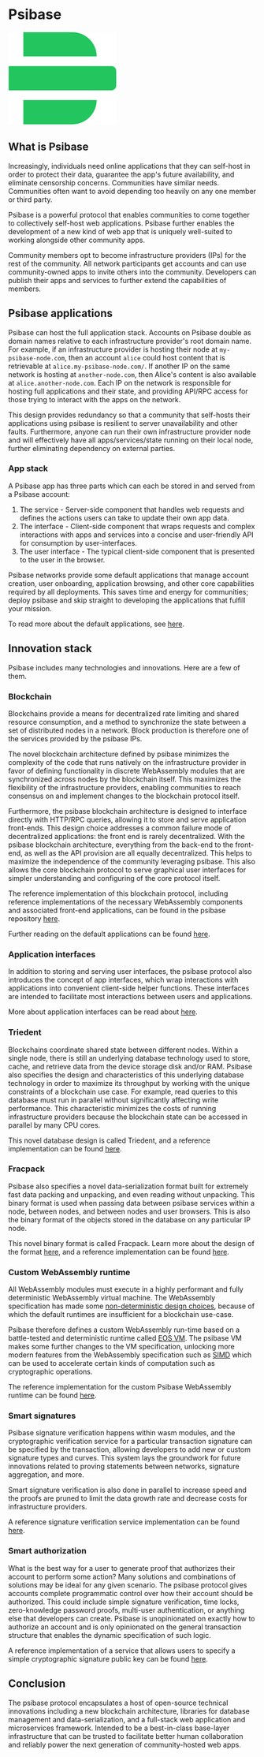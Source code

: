 # Psibase

![<Psibase Logo>](./_img/logo-psibase-green.svg)

## What is Psibase

Increasingly, individuals need online applications that they can self-host in order to protect their data, guarantee the app's future availability, and eliminate censorship concerns. Communities have similar needs. Communities often want to avoid depending too heavily on any one member or third party.

Psibase is a powerful protocol that enables communities to come together to collectively self-host web applications. Psibase further enables the development of a new kind of web app that is uniquely well-suited to working alongside other community apps.

Community members opt to become infrastructure providers (IPs) for the rest of the community. All network participants get accounts and can use community-owned apps to invite others into the community. Developers can publish their apps and services to further extend the capabilities of members.

## Psibase applications

Psibase can host the full application stack. Accounts on Psibase double as domain names relative to each infrastructure provider's root domain name. For example, if an infrastructure provider is hosting their node at `my-psibase-node.com`, then an account `alice` could host content that is retrievable at `alice.my-psibase-node.com/`. If another IP on the same network is hosting at `another-node.com`, then Alice's content is also available at `alice.another-node.com`. Each IP on the network is responsible for hosting full applications and their state, and providing API/RPC access for those trying to interact with the apps on the network.

This design provides redundancy so that a community that self-hosts their applications using psibase is resilient to server unavailability and other faults. Furthermore, anyone can run their own infrastructure provider node and will effectively have all apps/services/state running on their local node, further eliminating dependency on external parties.

### App stack

A Psibase app has three parts which can each be stored in and served from a Psibase account:
1. The service - Server-side component that handles web requests and defines the actions users can take to update their own app data.
2. The interface - Client-side component that wraps requests and complex interactions with apps and services into a concise and user-friendly API for consumption by user-interfaces.
3. The user interface - The typical client-side component that is presented to the user in the browser.

Psibase networks provide some default applications that manage account creation, user onboarding, application browsing, and other core capabilities required by all deployments. This saves time and energy for communities; deploy psibase and skip straight to developing the applications that fulfill your mission.

To read more about the default applications, see [here](default-apps/).

## Innovation stack

Psibase includes many technologies and innovations. Here are a few of them.

### Blockchain

Blockchains provide a means for decentralized rate limiting and shared resource consumption, and a method to synchronize the state between a set of distributed nodes in a network. Block production is therefore one of the services provided by the psibase IPs.

The novel blockchain architecture defined by psibase minimizes the complexity of the code that runs natively on the infrastructure provider in favor of defining functionality in discrete WebAssembly modules that are synchronized across nodes by the blockchain itself. This maximizes the flexibility of the infrastructure providers, enabling communities to reach consensus on and implement changes to the blockchain protocol itself.

Furthermore, the psibase blockchain architecture is designed to interface directly with HTTP/RPC queries, allowing it to store and serve application front-ends. This design choice addresses a common failure mode of decentralized applications: the front end is rarely decentralized. With the psibase blockchain architecture, everything from the back-end to the front-end, as well as the API provision are all equally decentralized. This helps to maximize the independence of the community leveraging psibase. This also allows the core blockchain protocol to serve graphical user interfaces for simpler understanding and configuring of the core protocol itself.

The reference implementation of this blockchain protocol, including reference implementations of the necessary WebAssembly components and associated front-end applications, can be found in the psibase repository [here](https://github.com/gofractally/psibase).

Further reading on the default applications can be found [here](default-apps/).

### Application interfaces

In addition to storing and serving user interfaces, the psibase protocol also introduces the concept of app interfaces, which wrap interactions with applications into convenient client-side helper functions. These interfaces are intended to facilitate most interactions between users and applications.

More about application interfaces can be read about [here](development/interfaces/).

### Triedent

Blockchains coordinate shared state between different nodes. Within a single node, there is still an underlying database technology used to store, cache, and retrieve data from the device storage disk and/or RAM. Psibase also specifies the design and characteristics of this underlying database technology in order to maximize its throughput by working with the unique constraints of a blockchain use case. For example, read queries to this database must run in parallel without significantly affecting write performance. This characteristic minimizes the costs of running infrastructure providers because the blockchain state can be accessed in parallel by many CPU cores.

This novel database design is called Triedent, and a reference implementation can be found [here](https://github.com/gofractally/psibase/tree/main/libraries/triedent).

### Fracpack

Psibase also specifies a novel data-serialization format built for extremely fast data packing and unpacking, and even reading without unpacking. This binary format is used when passing data between psibase services within a node, between nodes, and between nodes and user browsers. This is also the binary format of the objects stored in the database on any particular IP node.

This novel binary format is called Fracpack. Learn more about the design of the format [here](development/format/fracpack.md), and a reference implementation can be found [here](https://github.com/gofractally/psibase/blob/main/libraries/psio/include/psio/fracpack.hpp).

### Custom WebAssembly runtime

All WebAssembly modules must execute in a highly performant and fully deterministic WebAssembly virtual machine. The WebAssembly specification has made some [non-deterministic design choices](https://github.com/WebAssembly/design/blob/main/Nondeterminism.md), because of which the default runtimes are insufficient for a blockchain use-case.

Psibase therefore defines a custom WebAssembly run-time based on a battle-tested and deterministic runtime called [EOS VM](https://github.com/eosnetworkfoundation/mandel-eos-vm). The psibase VM makes some further changes to the VM specification, unlocking more modern features from the WebAssembly specification such as [SIMD](https://github.com/WebAssembly/simd) which can be used to accelerate certain kinds of computation such as cryptographic operations.

The reference implementation for the custom Psibase WebAssembly runtime can be found [here](https://github.com/gofractally/eos-vm).

### Smart signatures

Psibase signature verification happens within wasm modules, and the cryptographic verification service for a particular transaction signature can be specified by the transaction, allowing developers to add new or custom signature types and curves. This system lays the groundwork for future innovations related to proving statements between networks, signature aggregation, and more.

Smart signature verification is also done in parallel to increase speed and the proofs are pruned to limit the data growth rate and decrease costs for infrastructure providers.

A reference signature verification service implementation can be found [here](https://github.com/gofractally/psibase/blob/main/services/system/VerifySys/src/VerifySys.cpp).

### Smart authorization

What is the best way for a user to generate proof that authorizes their account to perform some action? Many solutions and combinations of solutions may be ideal for any given scenario. The psibase protocol gives accounts complete programmatic control over how their account should be authorized. This could include simple signature verification, time locks, zero-knowledge password proofs, multi-user authentication, or anything else that developers can create. Psibase is unopinionated on exactly how to authorize an account and is only opinionated on the general transaction structure that enables the dynamic specification of such logic.

A reference implementation of a service that allows users to specify a simple cryptographic signature public key can be found [here](https://github.com/gofractally/psibase/blob/main/services/system/AuthSys/src/AuthSys.cpp).

## Conclusion

The psibase protocol encapsulates a host of open-source technical innovations including a new blockchain architecture, libraries for database management and data-serialization, and a full-stack web application and microservices framework. Intended to be a best-in-class base-layer infrastructure that can be trusted to facilitate better human collaboration and reliably power the next generation of community-hosted web apps.
